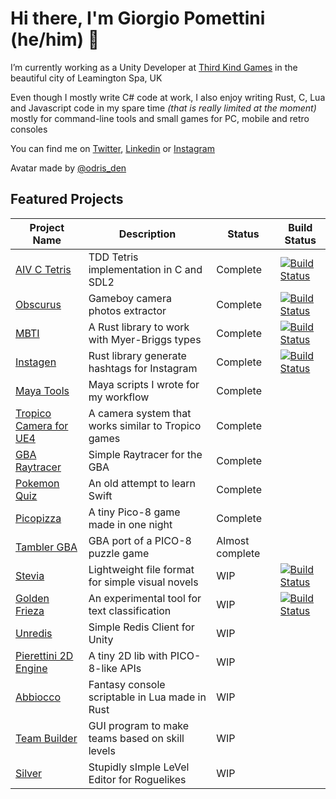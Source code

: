 # Hi there, I'm Giorgio Pomettini (he/him) 👋

I’m currently working as a Unity Developer at [Third Kind Games](https://www.thirdkindgames.com/) in the beautiful city of Leamington Spa, UK

Even though I mostly write C# code at work, I also enjoy writing Rust, C, Lua and Javascript code in my spare time *(that is really limited at the moment)* mostly for command-line tools and small games for PC, mobile and retro consoles

You can find me on [Twitter](https://twitter.com/dreamquest), [Linkedin](https://it.linkedin.com/in/pomettini) or [Instagram](https://www.instagram.com/pomettini/)

Avatar made by [@odris_den](https://github.com/odris-den)

## Featured Projects

| Project Name                                                                 | Description                                         | Status          | Build Status                                                                                                                      |
| ---------------------------------------------------------------------------- | --------------------------------------------------- | --------------- | --------------------------------------------------------------------------------------------------------------------------------- |
| [AIV C Tetris](https://github.com/Pomettini/aiv_c_tetris)                    | TDD Tetris implementation in C and SDL2             | Complete        | [![Build Status](https://travis-ci.org/Pomettini/aiv_c_tetris.svg?branch=master)](https://travis-ci.org/Pomettini/aiv_c_tetris)   |
| [Obscurus](https://github.com/Pomettini/obscurus)                            | Gameboy camera photos extractor                     | Complete        | [![Build Status](https://travis-ci.org/Pomettini/obscurus.svg?branch=master)](https://travis-ci.org/Pomettini/obscurus)           |
| [MBTI](https://github.com/Pomettini/mbti)                                    | A Rust library to work with Myer-Briggs types       | Complete        | [![Build Status](https://travis-ci.org/Pomettini/mbti.svg?branch=master)](https://travis-ci.org/Pomettini/mbti)                   |
| [Instagen](https://github.com/Pomettini/instagen)                            | Rust library generate hashtags for Instagram        | Complete        | [![Build Status](https://travis-ci.org/Pomettini/instagen.svg?branch=master)](https://travis-ci.org/Pomettini/instagen)           |
| [Maya Tools](https://github.com/Pomettini/maya-tools)                        | Maya scripts I wrote for my workflow                | Complete        |
| [Tropico Camera for UE4](https://github.com/Pomettini/UE4_TropicoCamera)     | A camera system that works similar to Tropico games | Complete        |
| [GBA Raytracer](https://github.com/Pomettini/gba-raytracer)                  | Simple Raytracer for the GBA                        | Complete        |
| [Pokemon Quiz](https://github.com/Pomettini/pokemon-quiz)                    | An old attempt to learn Swift                       | Complete        |
| [Picopizza](https://github.com/Pomettini/picopizza)                          | A tiny Pico-8 game made in one night                | Complete        |
| [Tambler GBA](https://github.com/Pomettini/tambler-gba)                      | GBA port of a PICO-8 puzzle game                    | Almost complete |
| [Stevia](https://github.com/Pomettini/stevia)                                | Lightweight file format for simple visual novels    | WIP             | [![Build Status](https://travis-ci.org/Pomettini/stevia.svg?branch=master)](https://travis-ci.org/Pomettini/stevia)               |
| [Golden Frieza](https://github.com/Pomettini/golden-frieza)                  | An experimental tool for text classification        | WIP             | [![Build Status](https://travis-ci.org/Pomettini/golden-frieza.svg?branch=master)](https://travis-ci.org/Pomettini/golden-frieza) |
| [Unredis](https://github.com/Pomettini/Uniredis)                             | Simple Redis Client for Unity                       | WIP             |
| [Pierettini 2D Engine](https://github.com/Pierafalcone/pierettini-2d-engine) | A tiny 2D lib with PICO-8-like APIs                 | WIP             |
| [Abbiocco](https://github.com/Pomettini/abbiocco)                            | Fantasy console scriptable in Lua made in Rust      | WIP             |
| [Team Builder](https://github.com/Pomettini/team-builder)                    | GUI program to make teams based on skill levels     | WIP             |
| [Silver](https://github.com/Pomettini/Silver)                                | Stupidly sImple LeVel Editor for Roguelikes         | WIP             |
